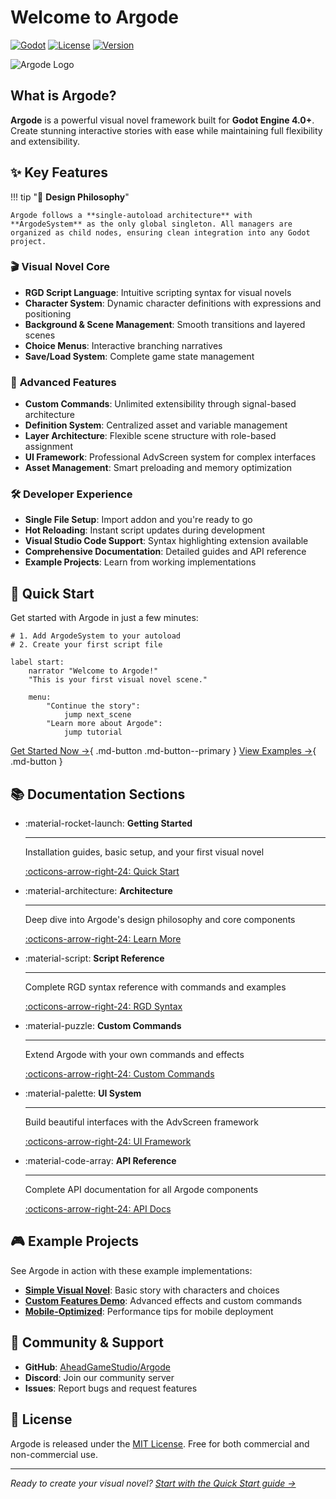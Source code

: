 # Welcome to Argode

[![Godot](https://img.shields.io/badge/Godot-4.0+-blue.svg)](https://godotengine.org/)
[![License](https://img.shields.io/badge/License-MIT-green.svg)](LICENSE)
[![Version](https://img.shields.io/badge/Version-2.0-orange.svg)](https://github.com/AheadGameStudio/Argode/releases)

![Argode Logo](images/argode-logo.png)

## What is Argode?

**Argode** is a powerful visual novel framework built for **Godot Engine 4.0+**. Create stunning interactive stories with ease while maintaining full flexibility and extensibility.

## ✨ Key Features

!!! tip "🎯 **Design Philosophy**"
    
    Argode follows a **single-autoload architecture** with **ArgodeSystem** as the only global singleton. All managers are organized as child nodes, ensuring clean integration into any Godot project.

### 🎬 **Visual Novel Core**
- **RGD Script Language**: Intuitive scripting syntax for visual novels
- **Character System**: Dynamic character definitions with expressions and positioning
- **Background & Scene Management**: Smooth transitions and layered scenes
- **Choice Menus**: Interactive branching narratives
- **Save/Load System**: Complete game state management

### 🎨 **Advanced Features**
- **Custom Commands**: Unlimited extensibility through signal-based architecture
- **Definition System**: Centralized asset and variable management
- **Layer Architecture**: Flexible scene structure with role-based assignment
- **UI Framework**: Professional AdvScreen system for complex interfaces
- **Asset Management**: Smart preloading and memory optimization

### 🛠️ **Developer Experience**
- **Single File Setup**: Import addon and you're ready to go
- **Hot Reloading**: Instant script updates during development  
- **Visual Studio Code Support**: Syntax highlighting extension available
- **Comprehensive Documentation**: Detailed guides and API reference
- **Example Projects**: Learn from working implementations

## 🚀 Quick Start

Get started with Argode in just a few minutes:

```gdscript
# 1. Add ArgodeSystem to your autoload
# 2. Create your first script file

label start:
    narrator "Welcome to Argode!"
    "This is your first visual novel scene."
    
    menu:
        "Continue the story":
            jump next_scene
        "Learn more about Argode":
            jump tutorial
```

[Get Started Now →](getting-started/quick-start.md){ .md-button .md-button--primary }
[View Examples →](examples/simple-vn.md){ .md-button }

## 📚 Documentation Sections

<div class="grid cards" markdown>

-   :material-rocket-launch: **Getting Started**
    
    ---
    
    Installation guides, basic setup, and your first visual novel
    
    [:octicons-arrow-right-24: Quick Start](getting-started/quick-start.md)

-   :material-architecture: **Architecture**
    
    ---
    
    Deep dive into Argode's design philosophy and core components
    
    [:octicons-arrow-right-24: Learn More](architecture/design-philosophy.md)

-   :material-script: **Script Reference**
    
    ---
    
    Complete RGD syntax reference with commands and examples
    
    [:octicons-arrow-right-24: RGD Syntax](script/rgd-syntax.md)

-   :material-puzzle: **Custom Commands**
    
    ---
    
    Extend Argode with your own commands and effects
    
    [:octicons-arrow-right-24: Custom Commands](custom-commands/overview.md)

-   :material-palette: **UI System**
    
    ---
    
    Build beautiful interfaces with the AdvScreen framework
    
    [:octicons-arrow-right-24: UI Framework](ui/advscreen.md)

-   :material-code-array: **API Reference**
    
    ---
    
    Complete API documentation for all Argode components
    
    [:octicons-arrow-right-24: API Docs](api/argode-system.md)

</div>

## 🎮 Example Projects

See Argode in action with these example implementations:

- **[Simple Visual Novel](examples/simple-vn.md)**: Basic story with characters and choices
- **[Custom Features Demo](examples/custom-features.md)**: Advanced effects and custom commands  
- **[Mobile-Optimized](examples/best-practices.md)**: Performance tips for mobile deployment

## 🤝 Community & Support

- **GitHub**: [AheadGameStudio/Argode](https://github.com/AheadGameStudio/Argode)
- **Discord**: Join our community server
- **Issues**: Report bugs and request features

## 📄 License

Argode is released under the [MIT License](https://github.com/AheadGameStudio/Argode/blob/main/LICENSE). Free for both commercial and non-commercial use.

---

*Ready to create your visual novel? [Start with the Quick Start guide →](getting-started/quick-start.md)*
